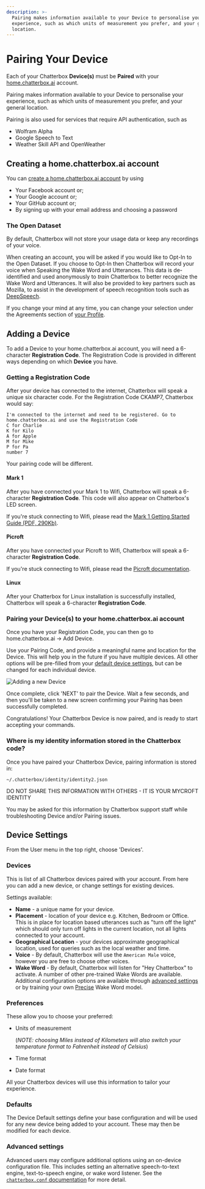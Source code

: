 ```yaml
---
description: >-
  Pairing makes information available to your Device to personalise your
  experience, such as which units of measurement you prefer, and your general
  location.
---
```


# Pairing Your Device

Each of your Chatterbox **Device\(s\)** must be **Paired** with your [home.chatterbox.ai](https://home.chatterbox.ai) account.

Pairing makes information available to your Device to personalise your experience, such as which units of measurement you prefer, and your general location.

Pairing is also used for services that require API authentication, such as

* Wolfram Alpha
* Google Speech to Text
* Weather Skill API and OpenWeather

## Creating a home.chatterbox.ai account

You can [create a home.chatterbox.ai account](https://home.chatterbox.ai/#/signup) by using

* Your Facebook account or;
* Your Google account or;
* Your GitHub account or;
* By signing up with your email address and choosing a password

### The Open Dataset

By default, Chatterbox will not store your usage data or keep any recordings of your voice.

When creating an account, you will be asked if you would like to Opt-In to the Open Dataset. If you choose to Opt-In then Chatterbox will record your voice when Speaking the Wake Word and Utterances. This data is de-identified and used anonymously to _train_ Chatterbox to better recognize the Wake Word and Utterances. It will also be provided to key partners such as Mozilla, to assist in the development of speech recognition tools such as [DeepSpeech](https://github.com/mozilla/DeepSpeech).

If you change your mind at any time, you can change your selection under the Agreements section of [your Profile](https://account.chatterbox.ai/profile).

## Adding a Device

To add a Device to your home.chatterbox.ai account, you will need a 6-character **Registration Code**. The Registration Code is provided in different ways depending on which **Device** you have.

### Getting a Registration Code

After your device has connected to the internet, Chatterbox will speak a unique six character code. For the Registration Code CKAMP7, Chatterbox would say:

```text
I'm connected to the internet and need to be registered. Go to home.chatterbox.ai and use the Registration Code
C for Charlie
K for Kilo
A for Apple
M for Mike
P for Pa
number 7
```

Your pairing code will be different.

#### Mark 1

After you have connected your Mark 1 to Wifi, Chatterbox will speak a 6-character **Registration Code**. This code will also appear on Chatterbox's LED screen.

If you're stuck connecting to Wifi, please read the [Mark 1 Getting Started Guide \(PDF, 290Kb\)](https://chatterbox.ai/wp-content/uploads/2017/06/Mark_1_User_Guide.pdf).

#### Picroft

After you have connected your Picroft to Wifi, Chatterbox will speak a 6-character **Registration Code**.

If you're stuck connecting to Wifi, please read the [Picroft documentation](http://chatterbox.ai/documentation/picroft/).

#### Linux

After your Chatterbox for Linux installation is successfully installed, Chatterbox will speak a 6-character **Registration Code**.

### Pairing your Device\(s\) to your home.chatterbox.ai account

Once you have your Registration Code, you can then go to home.chatterbox.ai -&gt; Add Device.

Use your Pairing Code, and provide a meaningful name and location for the Device. This will help you in the future if you have multiple devices. All other options will be pre-filled from your [default device settings](pairing-your-device.md#defaults), but can be changed for each individual device.

![Adding a new Device](https://chatterbox.ai/wp-content/uploads/2019/06/Add-device.png)

Once complete, click 'NEXT' to pair the Device. Wait a few seconds, and then you'll be taken to a new screen confirming your Pairing has been successfully completed.

Congratulations! Your Chatterbox Device is now paired, and is ready to start accepting your commands.

### Where is my identity information stored in the Chatterbox code?

Once you have paired your Chatterbox Device, pairing information is stored in:

`~/.chatterbox/identity/identity2.json`

DO NOT SHARE THIS INFORMATION WITH OTHERS - IT IS YOUR MYCROFT IDENTITY

You may be asked for this information by Chatterbox support staff while troubleshooting Device and/or Pairing issues.

## Device Settings

From the User menu in the top right, choose 'Devices'.

### Devices

This is list of all Chatterbox devices paired with your account. From here you can add a new device, or change settings for existing devices.

Settings available:

* **Name** - a unique name for your device.
* **Placement** - location of your device e.g. Kitchen, Bedroom or Office. This is in place for location based utterances such as "turn off the light" which should only turn off lights in the current location, not all lights connected to your account.
* **Geographical Location** - your devices approximate geographical location, used for queries such as the local weather and time.
* **Voice** - By default, Chatterbox will use the `American Male` voice, however you are free to choose other voices.
* **Wake Word** - By default, Chatterbox will listen for "Hey Chatterbox" to activate. A number of other pre-trained Wake Words are available. Additional configuration options are available through [advanced settings](pairing-your-device.md#advanced-settings) or by training your own [Precise](https://chatterbox.ai/documentation/precise) Wake Word model.

### Preferences

These allow you to choose your preferred:

* Units of measurement

  \(_NOTE: choosing Miles instead of Kilometers will also switch your temperature format to Fahrenheit instead of Celsius_\)

* Time format
* Date format

All your Chatterbox devices will use this information to tailor your experience.

### Defaults

The Device Default settings define your base configuration and will be used for any new device being added to your account. These may then be modified for each device.

### Advanced settings

Advanced users may configure additional options using an on-device configuration file. This includes setting an alternative speech-to-text engine, text-to-speech engine, or wake word listener. See the [`chatterbox.conf` documentation](https://chatterbox.ai/documentation/chatterbox-conf/) for more detail.


